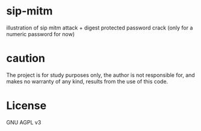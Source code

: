 # sip-mitm
illustration of sip mitm attack + digest protected password crack (only for a numeric password for now)

# caution
The project is for study purposes only, the author is not responsible for, and makes no warranty of any kind, results from the use of this code.

# License
GNU AGPL v3

